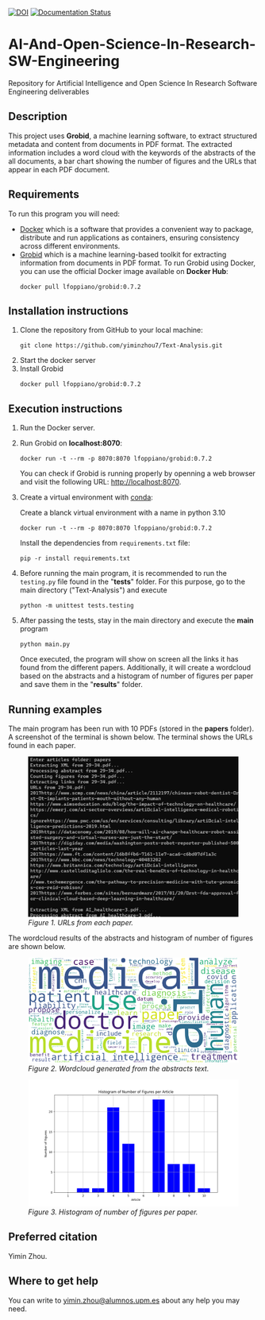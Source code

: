 [![DOI](https://zenodo.org/badge/DOI/10.5281/zenodo.10657570.svg)](https://doi.org/10.5281/zenodo.10657570) [![Documentation Status](https://readthedocs.org/projects/text-analysis/badge/?version=latest)](https://text-analysis.readthedocs.io/en/latest/?badge=latest)

# AI-And-Open-Science-In-Research-SW-Engineering
Repository for Artificial Intelligence and Open Science In Research Software Engineering deliverables

## Description
This project uses **Grobid**, a machine learning software, to extract structured metadata and content from documents in PDF format. The extracted information includes a word cloud with the keywords of the abstracts of the all documents, a bar chart showing the number of figures and the URLs that appear in each PDF document.

## Requirements
To run this program you will need:
* [Docker](https://docs.docker.com/engine/install/) which is a software that provides a convenient way to package, distribute and run applications as containers, ensuring consistency across different environments.
* [Grobid](https://github.com/kermitt2/grobid) which is a machine learning-based toolkit for extracting information from documents in PDF format. To run Grobid using Docker, you can use the official Docker image available on **Docker Hub**:
  ```
  docker pull lfoppiano/grobid:0.7.2
  ```

## Installation instructions
1. Clone the repository from GitHub to your local machine:
    ```
    git clone https://github.com/yiminzhou7/Text-Analysis.git
    ```
2. Start the docker server
3. Install Grobid
    ```
    docker pull lfoppiano/grobid:0.7.2
    ```


## Execution instructions
1. Run the Docker server.
2. Run Grobid on **localhost:8070**:
    ```
    docker run -t --rm -p 8070:8070 lfoppiano/grobid:0.7.2
    ```
    You can check if Grobid is running properly by openning a web browser and visit the following URL: [http://localhost:8070](http://localhost:8070).
3. Create a virtual environment with [conda](https://docs.conda.io/projects/conda/en/latest/user-guide/install/index.html): 

    Create a blanck virtual environment with a name in python 3.10
    ```
    docker run -t --rm -p 8070:8070 lfoppiano/grobid:0.7.2
    ```
    Install the dependencies from `requirements.txt` file:
    ```
    pip -r install requirements.txt
    ```
4. Before running the main program, it is recommended to run the `testing.py` file found in the "**tests**" folder. For this purpose, go to the main directory ("Text-Analysis") and execute
    ```
    python -m unittest tests.testing
    ```
5. After passing the tests, stay in the main directory and execute the **main** program
    ```
    python main.py
    ```
    Once executed, the program will show on screen all the links it has found from the different papers. Additionally, it will create a wordcloud based on the abstracts and a histogram of number of figures per paper and save them in the "**results**" folder.


## Running examples
The main program has been run with 10 PDFs (stored in the **papers** folder). A screenshot of the terminal is shown below. The terminal shows the URLs found in each paper.
<figure>
  <img src="results/terminal.png" alt="Terminal" style="width:450px">
  <figcaption><i>Figure 1. URLs from each paper.</i></figcaption>
</figure>


The wordcloud results of the abstracts and histogram of number of figures are shown below.
<figure>
  <img src="results/wordcloud.png" alt="Wordcloud" style="width:450px">
  <figcaption><i>Figure 2. Wordcloud generated from the abstracts text.</i></figcaption>
</figure>


<figure>
  <img src="results/figures.png" alt="Histogram" style="width:470px">
  <figcaption><i>Figure 3. Histogram of number of figures per paper.</i></figcaption>
</figure>




## Preferred citation
Yimin Zhou.

## Where to get help
You can write to yimin.zhou@alumnos.upm.es about any help you may need.
